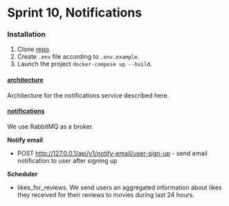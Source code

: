 # Sprint 10, Notifications

### Installation

1. Clone [repo](https://github.com/dkarpele/notifications_sprint_1).
2. Create ```.env``` file according to ```.env.example```.
3. Launch the project ```docker-compose up --build```.


#### [architecture](architecture)

Architecture for the notifications service described here.

#### [notifications](notifications)

We use RabbitMQ as a broker.

**Notify email**
- POST http://127.0.0.1/api/v1/notify-email/user-sign-up - send email notification to user after signing up

**Scheduler**
- likes_for_reviews. We send users an aggregated information about likes they received for their reviews to movies during last 24 hours. 